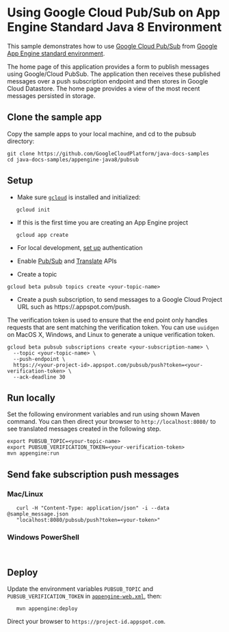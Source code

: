 # Using Google Cloud Pub/Sub on App Engine Standard Java 8 Environment

This sample demonstrates how to use [Google Cloud Pub/Sub][pubsub]
from [Google App Engine standard environment][ae-docs].

[pubsub]: https://cloud.google.com/pubsub/docs/
[ae-docs]: https://cloud.google.com/appengine/docs/java/

The home page of this application provides a form to publish messages using Google/Cloud PubSub. The application
then receives these published messages over a push subscription endpoint and then stores in Google Cloud Datastore.
The home page provides a view of the most recent messages persisted in storage.

## Clone the sample app

Copy the sample apps to your local machine, and cd to the pubsub directory:

```
git clone https://github.com/GoogleCloudPlatform/java-docs-samples
cd java-docs-samples/appengine-java8/pubsub
```

## Setup

- Make sure [`gcloud`](https://cloud.google.com/sdk/docs/) is installed and initialized:
```
   gcloud init
```
- If this is the first time you are creating an App Engine project
```
   gcloud app create
```
- For local development, [set up](https://cloud.google.com/docs/authentication/getting-started) authentication
- Enable [Pub/Sub](https://console.cloud.google.com/launcher/details/google/pubsub.googleapis.com) and 
  [Translate](https://console.cloud.google.com/launcher/details/google/translate.googleapis.com) APIs

- Create a topic
```
gcloud beta pubsub topics create <your-topic-name>
```

- Create a push subscription, to send messages to a Google Cloud Project URL such as https://<your-project-id>.appspot.com/push.

The verification token is used to ensure that the end point only handles requests that are sent matching the verification token.
You can use `uuidgen` on MacOS X, Windows, and Linux to generate a unique verification token.

```
gcloud beta pubsub subscriptions create <your-subscription-name> \
  --topic <your-topic-name> \
  --push-endpoint \
  https://<your-project-id>.appspot.com/pubsub/push?token=<your-verification-token> \
  --ack-deadline 30
```

## Run locally
Set the following environment variables and run using shown Maven command. You can then
direct your browser to `http://localhost:8080/` to see translated messages created in the
following step.

```
export PUBSUB_TOPIC=<your-topic-name>
export PUBSUB_VERIFICATION_TOKEN=<your-verification-token>
mvn appengine:run
```

## Send fake subscription push messages

### Mac/Linux

```
   curl -H "Content-Type: application/json" -i --data @sample_message.json
   "localhost:8080/pubsub/push?token=<your-token>"
```

### Windows PowerShell

```
    
```

## Deploy

Update the environment variables `PUBSUB_TOPIC` and `PUBSUB_VERIFICATION_TOKEN` in
[`appengine-web.xml`](src/main/webapp/WEB-INF/appengine-web.xml), then:

```
   mvn appengine:deploy
```

Direct your browser to `https://project-id.appspot.com`.
